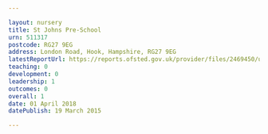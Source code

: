 ```yaml
---

layout: nursery
title: St Johns Pre-School
urn: 511317
postcode: RG27 9EG
address: London Road, Hook, Hampshire, RG27 9EG
latestReportUrl: https://reports.ofsted.gov.uk/provider/files/2469450/urn/511317.pdf
teaching: 0
development: 0
leadership: 1
outcomes: 0
overall: 1
date: 01 April 2018 
datePublish: 19 March 2015

---
```

